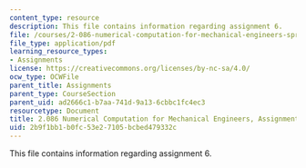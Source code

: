 ```yaml
---
content_type: resource
description: This file contains information regarding assignment 6.
file: /courses/2-086-numerical-computation-for-mechanical-engineers-spring-2013/2b9f1bb1b0fc53e27105bcbed479332c_MIT2_086S13_assignment6.pdf
file_type: application/pdf
learning_resource_types:
- Assignments
license: https://creativecommons.org/licenses/by-nc-sa/4.0/
ocw_type: OCWFile
parent_title: Assignments
parent_type: CourseSection
parent_uid: ad2666c1-b7aa-741d-9a13-6cbbc1fc4ec3
resourcetype: Document
title: 2.086 Numerical Computation for Mechanical Engineers, Assignment 6
uid: 2b9f1bb1-b0fc-53e2-7105-bcbed479332c
---
```

This file contains information regarding assignment 6.